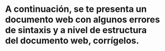 # A continuación, se te presenta un documento web con algunos errores de sintaxis y a nivel de estructura del documento web, corrígelos.

